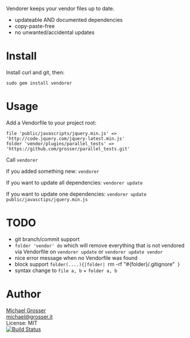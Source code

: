 Vendorer keeps your vendor files up to date.

 - updateable AND documented dependencies
 - copy-paste-free
 - no unwanted/accidental updates

Install
=======
Install curl and git, then:

    sudo gem install vendorer

Usage
=====
Add a Vendorfile to your project root:

    file 'public/javascripts/jquery.min.js' => 'http://code.jquery.com/jquery-latest.min.js'
    folder 'vendor/plugins/parallel_tests' => 'https://github.com/grosser/parallel_tests.git'

Call `vendorer`

If you added something new: `vendorer`

If you want to update all dependencies: `vendorer update`

If you want to update one dependencies: `vendorer update public/javasctips/jquery.min.js`


TODO
====
 - git branch/commit support
 - `folder 'vendor' do` which will remove everything that is not vendored via Vendorfile on `vendorer update` or `vendorer update vendor`
 - nice error message when no Vendorfile was found
 - block support `folder(....){|folder| `rm -rf "#{folder}/.gitignore"` }`
 - syntax change to `file a, b` + `folder a, b`  

Author
======
[Michael Grosser](http://grosser.it)<br/>
michael@grosser.it<br/>
License: MIT<br/>
[![Build Status](https://secure.travis-ci.org/grosser/vendorer.png)](http://travis-ci.org/grosser/vendorer)
